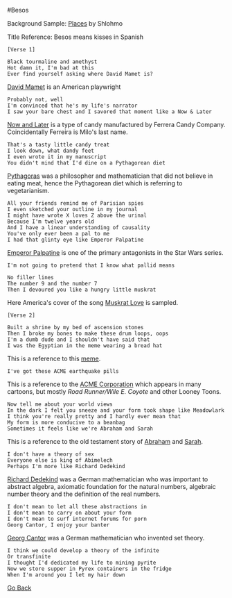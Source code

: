 #Besos

Background Sample: [Places](https://www.youtube.com/watch?v=tv8Se8xSMiw&spfreload=10) by Shlohmo

Title Reference: Besos means kisses in Spanish

```
[Verse 1]

Black tourmaline and amethyst
Hot damn it, I'm bad at this
Ever find yourself asking where David Mamet is?
```
[David Mamet](https://en.wikipedia.org/wiki/David_Mamet) is an American playwright 

```
Probably not, well
I'm convinced that he's my life's narrator
I saw your bare chest and I savored that moment like a Now & Later
```
[Now and Later](https://en.wikipedia.org/wiki/Now_and_Later) is a type of candy manufactured by Ferrera Candy Company. Coincidentally Ferreira is Milo's last name. 

```
That's a tasty little candy treat
I look down, what dandy feet
I even wrote it in my manuscript
You didn't mind that I'd dine on a Pythagorean diet
```
[Pythagoras](https://en.wikipedia.org/wiki/Pythagoras) was a philosopher and mathematician that did not believe in eating meat, hence the Pythagorean diet which is referring to vegetarianism.

```
All your friends remind me of Parisian spies
I even sketched your outline in my journal
I might have wrote X loves Z above the urinal
Because I'm twelve years old
And I have a linear understanding of causality
You've only ever been a pal to me
I had that glinty eye like Emperor Palpatine
```
[Emperor Palpatine](https://en.wikipedia.org/wiki/Palpatine) is one of the primary antagonists in the Star Wars series.

```
I'm not going to pretend that I know what pallid means

No filler lines
The number 9 and the number 7
Then I devoured you like a hungry little muskrat
```
Here America's cover of the song [Muskrat Love](https://www.youtube.com/watch?v=FgF3FIrJc6Q) is sampled. 

```
[Verse 2]

Built a shrine by my bed of ascension stones
Then I broke my bones to make these drum loops, oops
I'm a dumb dude and I shouldn't have said that
I was the Egyptian in the meme wearing a bread hat
```
This is a reference to this [meme](http://knowyourmeme.com/photos/97423-bread-helmet-man).

```
I've got these ACME earthquake pills
```
This is a reference to the [ACME Corporation](https://en.wikipedia.org/wiki/Acme_Corporation) which appears in many cartoons, but mostly *Road Runner/Wile E. Coyote* and other Looney Toons.

```
Now tell me about your world views
In the dark I felt you sneeze and your form took shape like Meadowlark
I think you're really pretty and I hardly ever mean that
My form is more conducive to a beanbag
Sometimes it feels like we're Abraham and Sarah
```
This is a reference to the old testament story of [Abraham](https://en.wikipedia.org/wiki/Abraham) and [Sarah](https://en.wikipedia.org/wiki/Sarah).

```
I don't have a theory of sex
Everyone else is king of Abimelech
Perhaps I'm more like Richard Dedekind
```
[Richard Dedekind](https://en.wikipedia.org/wiki/Richard_Dedekind) was a German mathematician who was important to abstract algebra, axiomatic foundation for the natural numbers, algebraic number theory and the definition of the real numbers.

```
I don't mean to let all these abstractions in
I don't mean to carry on about your form
I don't mean to surf internet forums for porn
Georg Cantor, I enjoy your banter
```
[Georg Cantor](https://en.wikipedia.org/wiki/Georg_Cantor) was a German mathematician who invented set theory. 

```
I think we could develop a theory of the infinite
Or transfinite
I thought I'd dedicated my life to mining pyrite
Now we store supper in Pyrex containers in the fridge
When I'm around you I let my hair down
```

[Go Back](Cavalcade)